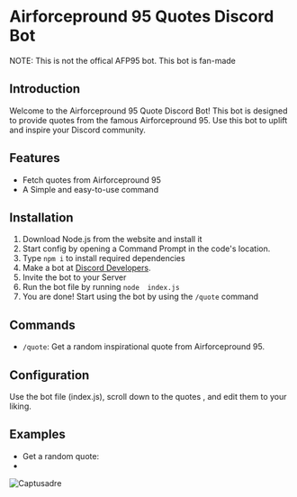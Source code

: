 
# Airforcepround 95 Quotes Discord Bot
NOTE: This is not the offical AFP95 bot. This bot is fan-made


## Introduction
Welcome to the Airforcepround 95 Quote Discord Bot! This bot is designed to provide quotes from the famous Airforcepround 95. Use this bot to uplift and inspire your Discord community.

## Features
- Fetch quotes from Airforcepround 95
- A Simple and easy-to-use command


## Installation
1. Download Node.js from the website and install it
2. Start config by opening a Command Prompt in the code's location.
3. Type `npm i` to install required dependencies
4. Make a bot at [Discord Developers]([link/to/your/bot/invitation](https://discord.com/developers/applications)).
5. Invite the bot to your Server
6. Run the bot file by running `node  index.js`
7. You are done! Start using the bot by using the `/quote` command
## Commands
- `/quote`: Get a random inspirational quote from Airforcepround 95.

## Configuration
Use the bot file (index.js), scroll down to the quotes , and edit them to your liking.

## Examples
- Get a random quote:
- 
![Captusadre](Captusadre_3.PNG)
